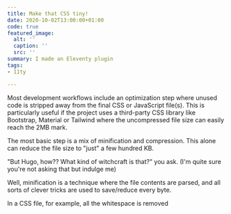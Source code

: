 ```yaml
---
title: Make that CSS tiny!
date: 2020-10-02T13:00:00+01:00
code: true
featured_image:
  alt: ''
  caption: ''
  src: ''
summary: I made an Eleventy plugin
tags:
- 11ty

---
```

Most development workflows include an optimization step where unused code is stripped away from the final CSS or JavaScript file(s). This is particularly useful if the project uses a third-party CSS library like Bootstrap, Material or Tailwind where the uncompressed file size can easily reach the 2MB mark.

The most basic step is a mix of minification and compression. This alone can reduce the file size to "just" a few hundred KB. 

"But Hugo, how?? What kind of witchcraft is that?" you ask. (I'm quite sure you're not asking that but indulge me)

Well, minification is a technique where the file contents are parsed, and all sorts of clever tricks are used to save/reduce every byte.

In a CSS file, for example, all the whitespace is removed